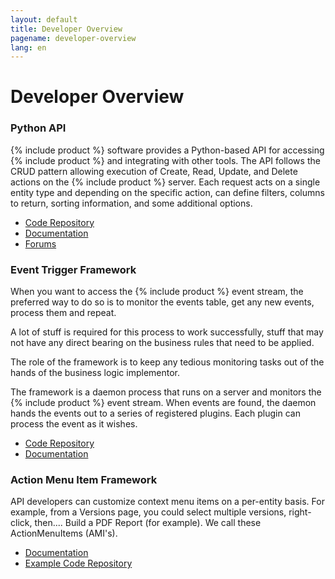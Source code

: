 ```yaml
---
layout: default
title: Developer Overview
pagename: developer-overview
lang: en
---
```


# Developer Overview

### Python API

{% include product %} software provides a Python-based API for accessing {% include product %} and integrating with other tools. The API follows the CRUD pattern allowing execution of Create, Read, Update, and Delete actions on the {% include product %} server. Each request acts on a single entity type and depending on the specific action, can define filters, columns to return, sorting information, and some additional options.

*   [Code Repository](https://github.com/shotgunsoftware/python-api)
*   [Documentation](http://developer.shotgridsoftware.com/python-api/)
*   [Forums](https://community.shotgridsoftware.com/c/pipeline/6)

### Event Trigger Framework

When you want to access the {% include product %} event stream, the preferred way to do so is to monitor the events table, get any new events, process them and repeat.  
  
A lot of stuff is required for this process to work successfully, stuff that may not have any direct bearing on the business rules that need to be applied.  
  
The role of the framework is to keep any tedious monitoring tasks out of the hands of the business logic implementor.  
  
The framework is a daemon process that runs on a server and monitors the {% include product %} event stream. When events are found, the daemon hands the events out to a series of registered plugins. Each plugin can process the event as it wishes.

*   [Code Repository](https://github.com/shotgunsoftware/shotgunevents)
*   [Documentation](https://github.com/shotgunsoftware/shotgunevents/wiki)

### Action Menu Item Framework

API developers can customize context menu items on a per-entity basis. For example, from a Versions page, you could select multiple versions, right-click, then.... Build a PDF Report (for example). We call these ActionMenuItems (AMI's).

*   [Documentation]()
*   [Example Code Repository](http://developer.shotgridsoftware.com/python-api/cookbook/examples/ami_handler.html)
